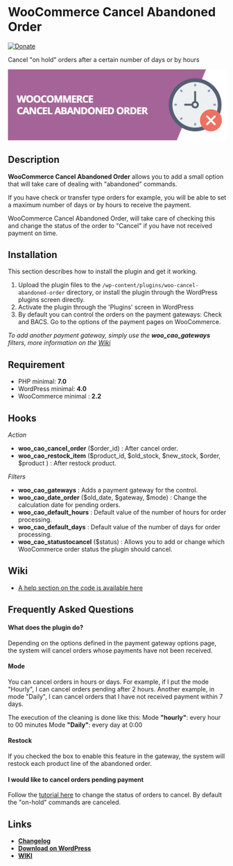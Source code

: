 # WooCommerce Cancel Abandoned Order 
[![Donate](https://img.shields.io/badge/Donate-PayPal-green.svg)](https://www.paypal.me/rvola)

Cancel "on hold" orders after a certain number of days or by hours

![banner](/.github/banner.jpg)

## Description

**WooCommerce Cancel Abandoned Order** allows you to add a small option that will take care of dealing with "abandoned" commands.

If you have check or transfer type orders for example, you will be able to set a maximum number of days or by hours to receive the payment.

WooCommerce Cancel Abandoned Order, will take care of checking this and change the status of the order to "Cancel" if you have not received payment on time.

## Installation

This section describes how to install the plugin and get it working.

1. Upload the plugin files to the `/wp-content/plugins/woo-cancel-abandoned-order` directory, or install the plugin through the WordPress plugins screen directly.
2. Activate the plugin through the 'Plugins' screen in WordPress
3. By default you can control the orders on the payment gateways: Check and BACS. Go to the options of the payment pages on WooCommerce.

*To add another payment gateway, simply use the **woo_cao_gateways** filters, more information on the [Wiki](https://github.com/rvola/woo-cancel-abandoned-order/wiki)*

## Requirement

* PHP minimal: **7.0**
* WordPress minimal: **4.0**
* WooCommerce minimal : **2.2**

## Hooks
_Action_

* **woo_cao_cancel_order** ($order_id) : After cancel order.
* **woo_cao_restock_item** ($product_id, $old_stock, $new_stock, $order, $product ) : After restock product.

_Filters_

* **woo_cao_gateways** : Adds a payment gateway for the control.
* **woo_cao_date_order** ($old_date, $gateway, $mode) : Change the calculation date for pending orders.
* **woo_cao_default_hours** : Default value of the number of hours for order processing.
* **woo_cao_default_days** : Default value of the number of days for order processing.
* **woo_cao_statustocancel** ($status) : Allows you to add or change which WooCommerce order status the plugin should cancel.

## Wiki
* [A help section on the code is available here](https://github.com/rvola/woo-cancel-abandoned-order/wiki)

## Frequently Asked Questions

#### What does the plugin do?

Depending on the options defined in the payment gateway options page, the system will cancel orders whose payments have not been received.

#### Mode
You can cancel orders in hours or days.
For example, if I put the mode "Hourly", I can cancel orders pending after 2 hours.
Another example, in mode "Daily", I can cancel orders that I have not received payment within 7 days.

The execution of the cleaning is done like this:
Mode **"hourly"**: every hour to 00 minutes
Mode **"Daily"**: every day at 0:00

#### Restock

If you checked the box to enable this feature in the gateway, the system will restock each product line of the abandoned order.

#### I would like to cancel orders pending payment

Follow the [tutorial here](https://github.com/rvola/woo-cancel-abandoned-order/wiki/Change-the-status-type-for-the-cancellation-process) to change the status of orders to cancel. By default the "on-hold" commands are canceled.

## Links

* [**Changelog**](https://github.com/rvola/woo-cancel-abandoned-order/blob/master/CHANGELOG.md)
* [**Download on WordPress**](https://wordpress.org/plugins/woo-cancel-abandoned-order/)
* [**WIKI**](https://github.com/rvola/woo-cancel-abandoned-order/wiki)
